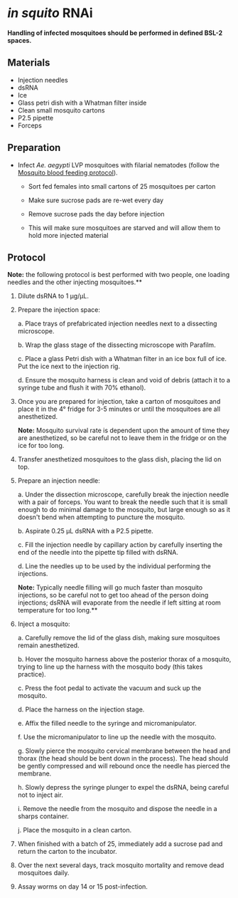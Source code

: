 # *in squito* RNAi

**Handling of infected mosquitoes should be performed in defined BSL-2 spaces.**

## Materials

- Injection needles
- dsRNA
- Ice
- Glass petri dish with a Whatman filter inside
- Clean small mosquito cartons
- P2.5 pipette
- Forceps

## Preparation

- Infect *Ae. aegypti* LVP mosquitoes with filarial nematodes (follow the [Mosquito blood feeding protocol](../parasitic_nematodes/Mosquito_blood_feeding/Mosquito_blood_feeding.md)).

  - Sort fed females into small cartons of 25 mosquitoes per carton

  - Make sure sucrose pads are re-wet every day

  - Remove sucrose pads the day before injection

  - This will make sure mosquitoes are starved and will allow them to hold more injected material

## Protocol

**Note:** the following protocol is best performed with two people, one loading needles and the other injecting mosquitoes.**

1. Dilute dsRNA to 1 μg/μL.

2. Prepare the injection space:

    a. Place trays of prefabricated injection needles next to a dissecting microscope.

    b. Wrap the glass stage of the dissecting microscope with Parafilm.

    c. Place a glass Petri dish with a Whatman filter in an ice box full of ice. Put the ice next to the injection rig.

    d. Ensure the mosquito harness is clean and void of debris (attach it to a syringe tube and flush it with 70% ethanol).

3. Once you are prepared for injection, take a carton of mosquitoes and place it in the 4° fridge for 3-5 minutes or until the mosquitoes are all anesthetized.

    **Note:** Mosquito survival rate is dependent upon the amount of time they are anesthetized, so be careful not to leave them in the fridge or on the ice for too long.

4. Transfer anesthetized mosquitoes to the glass dish, placing the lid on top.

5. Prepare an injection needle:

    a. Under the dissection microscope, carefully break the injection needle with a pair of forceps. You want to break the needle such that it is small enough to do minimal damage to the mosquito, but large enough so as it doesn't bend when attempting to puncture the mosquito.

    b. Aspirate 0.25 μL dsRNA with a P2.5 pipette.

    c. Fill the injection needle by capillary action by carefully inserting the end of the needle into the pipette tip filled with dsRNA.

    d. Line the needles up to be used by the individual performing the injections.

    **Note:** Typically needle filling will go much faster than mosquito injections, so be careful not to get too ahead of the person doing injections; dsRNA will evaporate from the needle if left sitting at room temperature for too long.**

6. Inject a mosquito:

    a. Carefully remove the lid of the glass dish, making sure mosquitoes remain anesthetized.

    b. Hover the mosquito harness above the posterior thorax of a mosquito, trying to line up the harness with the mosquito body (this takes practice).

    c. Press the foot pedal to activate the vacuum and suck up the mosquito.

    d. Place the harness on the injection stage.

    e. Affix the filled needle to the syringe and micromanipulator.

    f. Use the micromanipulator to line up the needle with the mosquito.

    g. Slowly pierce the mosquito cervical membrane between the head and thorax (the head should be bent down in the process). The head should be gently compressed and will rebound once the needle has pierced the membrane.

    h. Slowly depress the syringe plunger to expel the dsRNA, being careful not to inject air.

    i. Remove the needle from the mosquito and dispose the needle in a sharps container.

    j. Place the mosquito in a clean carton.

7. When finished with a batch of 25, immediately add a sucrose pad and return the carton to the incubator.

8. Over the next several days, track mosquito mortality and remove dead mosquitoes daily.

9. Assay worms on day 14 or 15 post-infection.
